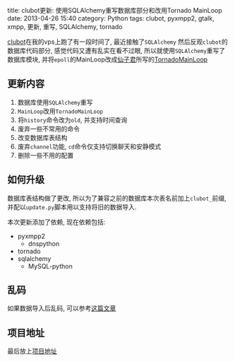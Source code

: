 title: clubot更新: 使用SQLAlchemy重写数据库部分和改用Tornado MainLoop
date: 2013-04-26 15:40
category: Python
tags: clubot, pyxmpp2, gtalk, xmpp, 更新, 重写, SQLAlchemy, tornado

[clubot](/python-shi-yong-pyxmpp2bian-xie-gtalkqun.html)在我的vps上跑了有一段时间了, 最近接触了`SQLAlchemy` 然后反观`clubot`的数据库代码部分, 感觉代码又遭有乱实在看不过眼, 所以就使用`SQLAlchemy`重写了数据库模块, 并将`epoll`的MainLoop改成[仙子君](http://lilydjwg.is-programmer.com/)所写的[TornadoMainLoop](https://github.com/lilydjwg/pyxmpp2)

## 更新内容
1. 数据库使用`SQLAlchemy`重写
2. `MainLoop`改用`TornadoMainLoop`
3. 将`history`命令改为`old`, 并支持时间查询
4. 废弃一些不常用的命令
5. 改变数据库表结构
6. 废弃`channel`功能, `cd`命令仅支持切换聊天和安静模式
7. 删除一些不用的配置

## 如何升级
数据库表结构做了更改, 所以为了兼容之前的数据库本次表名前加上`clubot_`前缀, 并配以`update.py`脚本用以支持将旧的数据导入.

本次更新添加了依赖, 现在依赖包括:
* pyxmpp2
    * dnspython
* tornado
* sqlalchemy
    * MySQL-python


## 乱码
如果数据导入后乱码, 可以参考[这篇文章](/sqlalchemy-mysqlshu-ju-ku-luan-ma-jie-jue.html)

## 项目地址
最后放上[项目地址](https://github.com/coldnight/clubot)
